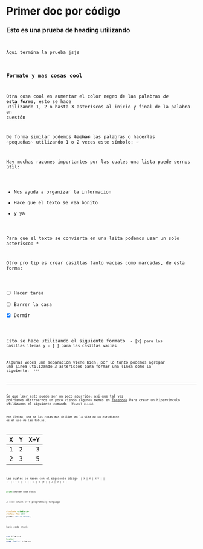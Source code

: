 ﻿# Primer doc por código

### Esto es una prueba de heading utilizando <code> ##
Aqui termina la prueba jsjs
### Formato y mas cosas cool
Otra cosa cool es aumentar el color negro de las palabras *de* **esta** ***forma***, esto se hace utilizando 1, 2 o hasta 3 asteríscos al inicio y final de la palabra en cuestón

De forma similar podemos ~~tachar~~ las palabras o hacerlas ~pequeñas~ utilizando 1 o 2 veces este símbolo: ~
 
Hay muchas razones importantes por las cuales una lista puede sernos útil:
* Nos ayuda a organizar la informacion
* Hace que el texto se vea bonito
* y ya

Para que el texto se convierta en una lsita podemos usar un solo asterisco: *

Otro pro tip es crear casillas tanto vacias como marcadas, de esta forma:
 - [ ] Hacer tarea
 - [ ] Barrer la casa
 - [x] Dormir

Esto se hace utilizando el siguiente formato  <code> - [x] para las casillas llenas y  - [ ] para las casillas vacìas

Algunas veces una separacion viene bien, por lo tanto podemos agregar una linea utilizando 3 asteriscos para formar una linea como la siguiente:
 <code> *** 
***
Se que leer esto puede ser un poco aburrido, asi que tal vez podriamos distraernos un poco viendo algunos memes en [Facebook](https://www.facebook.com)
Para crear un hipervínculo utilizamos el siguiente comando 
<code> [Texto] (Link)

Por último, una de las cosas mas útilies en la vida de un estudiante es el uso de las tablas.

| X | Y | X+Y |
| :- | :--: | -: |
| 1 | 2 |3 |
| 2 | 3 | 5 |

Las cuales se hacen con el siguiente código
<code> | X | Y | X+Y |
| :- | :--: | -: |
| 1 | 2 |3 |
| 2 | 3 | 5 |

```python
print(Another code block)
```
A code chunk of C programming language
```c
#include <studio.h>
#define MAX 1000
printf("hello world") 
```
bash code chunk
```bash 
cat file.txt
history
grep "hello" file.txt
```
